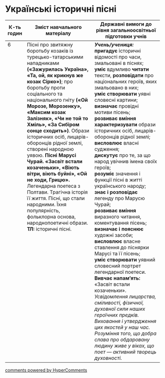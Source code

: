<div id="hypercomments_widget" class="js-hypercomments-widget invisible"></div>

# Українські історичні пісні

<table>
  <tr>
    <td width="10%" align="center"><b>К-ть годин</b></td>
    <td width="45%" align="center"><b>Зміст навчального матеріалу</b></td>
    <td width="45%" align="center"><b>Державні вимоги до рівня загальноосвітньої підготовки учнів</b></td>
  </tr>
<tbody>
  <tr>
<td width="10%" style="vertical-align:top !important;">6</td>
    <td width="45%" style="vertical-align:top !important;">
Пісні про звитяжну боротьбу козаків із турецько-татарськими нападниками <b>(«Зажурилась Україна», «Та, ой, як крикнув же козак Сірко»)</b>; про боротьбу проти соціального та національного гніту <b>(«Ой Морозе, Морозенку», «Максим козак Залізняк», «Чи не той то Хміль», «За Сибіром сонце сходить»)</b>. Образи історичних осіб, лицарів-оборонців рідної землі, створені народною уявою. <b>Пісні Марусі Чурай. «Засвіт встали козаченьки», «Віють вітри, віють буйні», «Ой не ходи, Грицю».</b> Легендарна поетеса з Полтави. Трагічна історія її життя. Пісні, що стали народними. Їхня популярність, фольклорна основа, народнопоетичні образи. <br>
<b>ТЛ:</b> історичні пісні.
</td>
    <td width="45%" style="vertical-align:top !important;">
<i><b>Учень/учениця:</b></i><br>
<b>пригадує</b> історичні відомості про часи, змальовані в піснях; <br>
<b>уміє</b> вдумливо <b>читати</b> тексти, <b>розповідати</b> про національних героїв, яких змальовано в них; <br>
<b>уміє створювати</b> уявні словесні картини;<br>
<b>визначає</b> провідні мотиви пісень; <br>
<b>розвиває вміння характеризувати</b> образи історичних осіб, лицарів-оборонців рідної землі; <br>
<b>висловлює</b> власні судження; <br>
<b>дискутує</b> про те, за що народ увічнив імена своїх героїв; <br>
<b>розуміє</b> значення і функції пісні в житті українського народу; <br>
<b>знає і розповідає</b> легенду про Марусю Чурай;<br>
<b>розвиває вміння</b> виразного читання, коментування пісень; <br>
<b>визначає і пояснює</b> художні засоби; <br>
<b>висловлює</b> власне ставлення до піснярки Марусі та її пісень;<br> 
<b>уміє створювати</b> уявний словесний портрет легендарної поетеси.<br> 
<b>Вивчає напам’ять:</b> «Засвіт встали козаченьки».<br> 
<i>Усвідомлення лицарства, сміливості, фізичної, духовної сили наших героїчних предків. Виховання і утвердження цих якостей у наш час. Розуміння того, що добра слава про обдаровану людину живе у віках, що поет — активний творець духовності.</i> </td>
  </tr>
</tbody>
</table>

<div class="js-hypercomments-container">
<a href="http://hypercomments.com" class="hc-link" title="comments widget">comments powered by HyperComments</a>
</div>